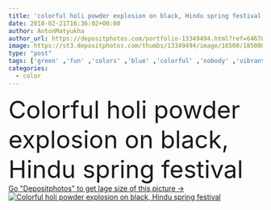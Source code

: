 ```yaml
---
title: 'colorful holi powder explosion on black, Hindu spring festival'
date: 2018-02-21T16:36:02+00:00
author: AntonMatyukha
author_url: https://depositphotos.com/portfolio-13349494.html?ref=64678756
image: https://st3.depositphotos.com/thumbs/13349494/image/18500/185000004/api_thumb_450.jpg?forcejpeg=true
type: "post"
tags: ['green' ,'fun' ,'colors' ,'blue' ,'colorful' ,'nobody' ,'vibrant' ,'celebration' ,'festive' ,'greeting' ,'holiday' ,'art' ,'ethnicity' ,'orange' ,'paint' ,'explosion' ,'purple' ,'tradition' ,'traditional' ,'culture' ,'multicolored' ,'asian' ,'powder' ,'indian' ,'hindu' ,'Holi' ,'copy space' ,'on black' ,'spring festival' ,'festival of colours' ,'Hindu spring festival' ]
categories: 
  - color
---
```

<div aling="center">
            <font size="60"> Colorful holi powder explosion on black, Hindu spring festival</font>   
</div>
<div>
    <a href='https://st3.depositphotos.com/thumbs/13349494/image/18500/185000004/api_thumb_450.jpg?forcejpeg=true?ref=64678756' target=_blank > Go "Depositphotos" to get lage size of this picture ->
        <img href='https://st3.depositphotos.com/thumbs/13349494/image/18500/185000004/api_thumb_450.jpg?forcejpeg=true?ref=64678756' src='https://st3.depositphotos.com/13349494/18500/i/950/depositphotos_185000004-stock-photo-colorful-holi-powder-explosion-black.jpg?forcejpeg=true' alt='Colorful holi powder explosion on black, Hindu spring festival' >
    </a>
</div>
